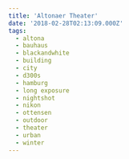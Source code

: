 ```yaml
---
title: 'Altonaer Theater'
date: '2018-02-28T02:13:09.000Z'
tags:
  - altona
  - bauhaus
  - blackandwhite
  - building
  - city
  - d300s
  - hamburg
  - long exposure
  - nightshot
  - nikon
  - ottensen
  - outdoor
  - theater
  - urban
  - winter
---
```

